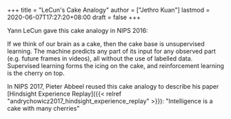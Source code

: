 +++
title = "LeCun's Cake Analogy"
author = ["Jethro Kuan"]
lastmod = 2020-06-07T17:27:20+08:00
draft = false
+++

Yann LeCun gave this cake analogy in NIPS 2016:

If we think of our brain as a cake, then the cake base is unsupervised
learning. The machine predicts any part of its input for any observed
part (e.g. future frames in videos), all without the use of labelled
data. Supervised learning forms the icing on the cake, and
reinforcement learning is the cherry on top.

In NIPS 2017, Pieter Abbeel reused this cake analogy to describe his paper
[Hindsight Experience Replay]({{< relref "andrychowicz2017_hindsight_experience_replay" >}}): "Intelligence is a cake with many cherries"
